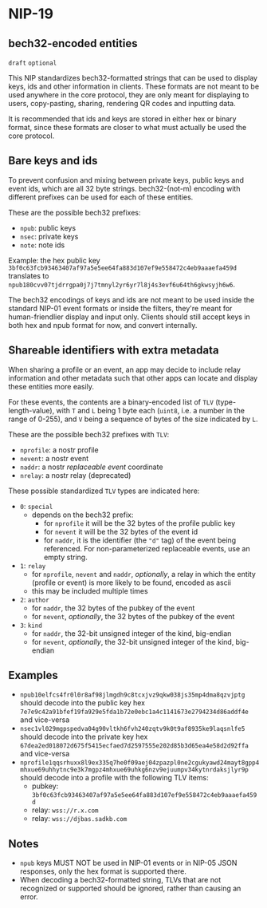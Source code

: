 NIP-19
======

bech32-encoded entities
-----------------------

`draft` `optional`

This NIP standardizes bech32-formatted strings that can be used to display keys, ids and other information in clients. These formats are not meant to be used anywhere in the core protocol, they are only meant for displaying to users, copy-pasting, sharing, rendering QR codes and inputting data.

It is recommended that ids and keys are stored in either hex or binary format, since these formats are closer to what must actually be used the core protocol.

## Bare keys and ids

To prevent confusion and mixing between private keys, public keys and event ids, which are all 32 byte strings. bech32-(not-m) encoding with different prefixes can be used for each of these entities.

These are the possible bech32 prefixes:

  - `npub`: public keys
  - `nsec`: private keys
  - `note`: note ids

Example: the hex public key `3bf0c63fcb93463407af97a5e5ee64fa883d107ef9e558472c4eb9aaaefa459d` translates to `npub180cvv07tjdrrgpa0j7j7tmnyl2yr6yr7l8j4s3evf6u64th6gkwsyjh6w6`.

The bech32 encodings of keys and ids are not meant to be used inside the standard NIP-01 event formats or inside the filters, they're meant for human-friendlier display and input only. Clients should still accept keys in both hex and npub format for now, and convert internally.

## Shareable identifiers with extra metadata

When sharing a profile or an event, an app may decide to include relay information and other metadata such that other apps can locate and display these entities more easily.

For these events, the contents are a binary-encoded list of `TLV` (type-length-value), with `T` and `L` being 1 byte each (`uint8`, i.e. a number in the range of 0-255), and `V` being a sequence of bytes of the size indicated by `L`.

These are the possible bech32 prefixes with `TLV`:

  - `nprofile`: a nostr profile
  - `nevent`: a nostr event
  - `naddr`: a nostr _replaceable event_ coordinate
  - `nrelay`: a nostr relay (deprecated)

These possible standardized `TLV` types are indicated here:

- `0`: `special`
  - depends on the bech32 prefix:
    - for `nprofile` it will be the 32 bytes of the profile public key
    - for `nevent` it will be the 32 bytes of the event id
    - for `naddr`, it is the identifier (the `"d"` tag) of the event being referenced. For non-parameterized replaceable events, use an empty string.
- `1`: `relay`
  - for `nprofile`, `nevent` and `naddr`, _optionally_, a relay in which the entity (profile or event) is more likely to be found, encoded as ascii
  - this may be included multiple times
- `2`: `author`
  - for `naddr`, the 32 bytes of the pubkey of the event
  - for `nevent`, _optionally_, the 32 bytes of the pubkey of the event
- `3`: `kind`
  - for `naddr`, the 32-bit unsigned integer of the kind, big-endian
  - for `nevent`, _optionally_, the 32-bit unsigned integer of the kind, big-endian

## Examples

- `npub10elfcs4fr0l0r8af98jlmgdh9c8tcxjvz9qkw038js35mp4dma8qzvjptg` should decode into the public key hex `7e7e9c42a91bfef19fa929e5fda1b72e0ebc1a4c1141673e2794234d86addf4e` and vice-versa
- `nsec1vl029mgpspedva04g90vltkh6fvh240zqtv9k0t9af8935ke9laqsnlfe5` should decode into the private key hex `67dea2ed018072d675f5415ecfaed7d2597555e202d85b3d65ea4e58d2d92ffa` and vice-versa
- `nprofile1qqsrhuxx8l9ex335q7he0f09aej04zpazpl0ne2cgukyawd24mayt8gpp4mhxue69uhhytnc9e3k7mgpz4mhxue69uhkg6nzv9ejuumpv34kytnrdaksjlyr9p` should decode into a profile with the following TLV items:
  - pubkey: `3bf0c63fcb93463407af97a5e5ee64fa883d107ef9e558472c4eb9aaaefa459d`
  - relay: `wss://r.x.com`
  - relay: `wss://djbas.sadkb.com`

## Notes

- `npub` keys MUST NOT be used in NIP-01 events or in NIP-05 JSON responses, only the hex format is supported there.
- When decoding a bech32-formatted string, TLVs that are not recognized or supported should be ignored, rather than causing an error.

